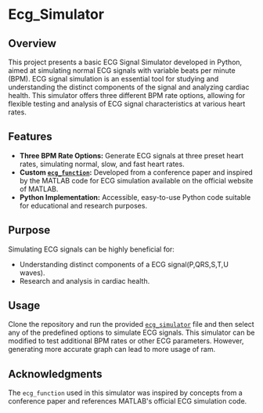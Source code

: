 # Ecg_Simulator

## Overview
This project presents a basic ECG Signal Simulator developed in Python, aimed at simulating normal ECG signals with variable beats per minute (BPM). ECG signal simulation is an essential tool for studying and understanding the distinct components of the signal and analyzing cardiac health. This simulator offers three different BPM rate options, allowing for flexible testing and analysis of ECG signal characteristics at various heart rates.

## Features
- **Three BPM Rate Options:** Generate ECG signals at three preset heart rates, simulating normal, slow, and fast heart rates.
- **Custom [`ecg_function`](./ecg_function.py):** Developed from a conference paper and inspired by the MATLAB code for ECG simulation available on the official website of MATLAB.
- **Python Implementation:** Accessible, easy-to-use Python code suitable for educational and research purposes.

## Purpose
Simulating ECG signals can be highly beneficial for:
- Understanding distinct components of a ECG signal(P,QRS,S,T,U waves).
- Research and analysis in cardiac health.

## Usage
Clone the repository and run the provided [`ecg_simulator`](./ecg_simulator.py) file and then select any of the predefined options to simulate ECG signals. This simulator can be modified to test additional BPM rates or other ECG parameters. However, generating more accurate graph can lead to more usage of ram.

## Acknowledgments
The `ecg_function` used in this simulator was inspired by concepts from a conference paper and references MATLAB's official ECG simulation code.
